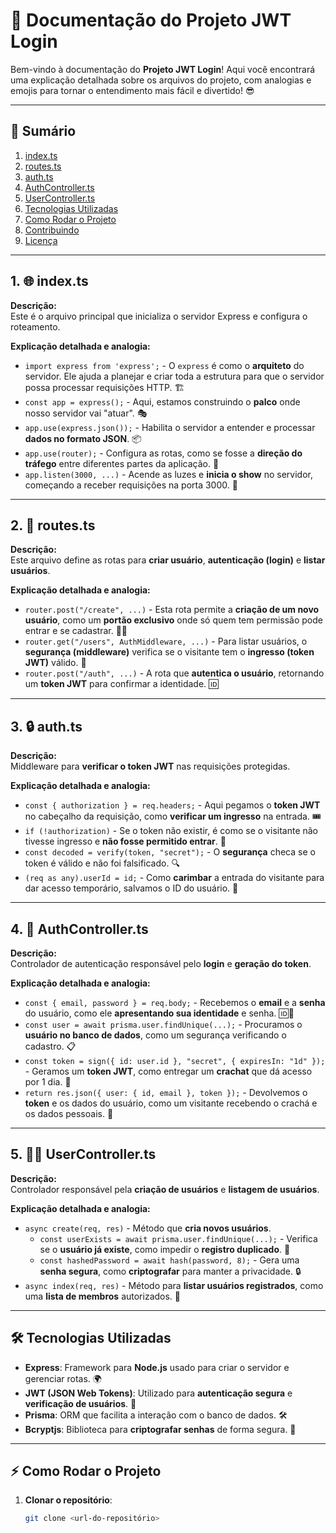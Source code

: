 # 🚀 **Documentação do Projeto JWT Login** 

Bem-vindo à documentação do **Projeto JWT Login**! Aqui você encontrará uma explicação detalhada sobre os arquivos do projeto, com analogias e emojis para tornar o entendimento mais fácil e divertido! 😎

---

## 📝 **Sumário**

1. [index.ts](#1-indexts)
2. [routes.ts](#2-routests)
3. [auth.ts](#3-authts)
4. [AuthController.ts](#4-authcontrollerts)
5. [UserController.ts](#5-usercontrollerts)
6. [Tecnologias Utilizadas](#tecnologias-utilizadas)
7. [Como Rodar o Projeto](#como-rodar-o-projeto)
8. [Contribuindo](#contribuindo)
9. [Licença](#licença)

---

## 1. 🌐 **index.ts**

**Descrição:**  
Este é o arquivo principal que inicializa o servidor Express e configura o roteamento.  

**Explicação detalhada e analogia:**  
- `import express from 'express';` - O `express` é como o **arquiteto** do servidor. Ele ajuda a planejar e criar toda a estrutura para que o servidor possa processar requisições HTTP. 🏗️
- `const app = express();` - Aqui, estamos construindo o **palco** onde nosso servidor vai "atuar". 🎭
- `app.use(express.json());` - Habilita o servidor a entender e processar **dados no formato JSON**. 📦
- `app.use(router);` - Configura as rotas, como se fosse a **direção do tráfego** entre diferentes partes da aplicação. 🚦
- `app.listen(3000, ...)` - Acende as luzes e **inicia o show** no servidor, começando a receber requisições na porta 3000. 🎤

---

## 2. 📍 **routes.ts**

**Descrição:**  
Este arquivo define as rotas para **criar usuário**, **autenticação (login)** e **listar usuários**.

**Explicação detalhada e analogia:**  
- `router.post("/create", ...)` - Esta rota permite a **criação de um novo usuário**, como um **portão exclusivo** onde só quem tem permissão pode entrar e se cadastrar. 🚪🔑
- `router.get("/users", AuthMiddleware, ...)` - Para listar usuários, o **segurança (middleware)** verifica se o visitante tem o **ingresso (token JWT)** válido. 🛂
- `router.post("/auth", ...)` - A rota que **autentica o usuário**, retornando um **token JWT** para confirmar a identidade. 🆔

---

## 3. 🔒 **auth.ts**

**Descrição:**  
Middleware para **verificar o token JWT** nas requisições protegidas.

**Explicação detalhada e analogia:**  
- `const { authorization } = req.headers;` - Aqui pegamos o **token JWT** no cabeçalho da requisição, como **verificar um ingresso** na entrada. 🎟️
- `if (!authorization)` - Se o token não existir, é como se o visitante não tivesse ingresso e **não fosse permitido entrar**. 🚫
- `const decoded = verify(token, "secret");` - O **segurança** checa se o token é válido e não foi falsificado. 🔍
- `(req as any).userId = id;` - Como **carimbar** a entrada do visitante para dar acesso temporário, salvamos o ID do usuário. 🔏

---

## 4. 👤 **AuthController.ts**

**Descrição:**  
Controlador de autenticação responsável pelo **login** e **geração do token**.

**Explicação detalhada e analogia:**  
- `const { email, password } = req.body;` - Recebemos o **email** e a **senha** do usuário, como ele **apresentando sua identidade** e senha. 🆔🔑
- `const user = await prisma.user.findUnique(...);` - Procuramos o **usuário no banco de dados**, como um segurança verificando o cadastro. 📋
- `const token = sign({ id: user.id }, "secret", { expiresIn: "1d" });` - Geramos um **token JWT**, como entregar um **crachat** que dá acesso por 1 dia. 🎫
- `return res.json({ user: { id, email }, token });` - Devolvemos o **token** e os dados do usuário, como um visitante recebendo o crachá e os dados pessoais. 🎁

---

## 5. 🧑‍💻 **UserController.ts**

**Descrição:**  
Controlador responsável pela **criação de usuários** e **listagem de usuários**.

**Explicação detalhada e analogia:**  
- `async create(req, res)` - Método que **cria novos usuários**.
  - `const userExists = await prisma.user.findUnique(...);` - Verifica se o **usuário já existe**, como impedir o **registro duplicado**. 🚫
  - `const hashedPassword = await hash(password, 8);` - Gera uma **senha segura**, como **criptografar** para manter a privacidade. 🔒
- `async index(req, res)` - Método para **listar usuários registrados**, como uma **lista de membros** autorizados. 📜

---

## 🛠️ **Tecnologias Utilizadas**

- **Express**: Framework para **Node.js** usado para criar o servidor e gerenciar rotas. 🌍
- **JWT (JSON Web Tokens)**: Utilizado para **autenticação segura** e **verificação de usuários**. 🔑
- **Prisma**: ORM que facilita a interação com o banco de dados. 🛠️
- **Bcryptjs**: Biblioteca para **criptografar senhas** de forma segura. 🔐

---

## ⚡ **Como Rodar o Projeto**

1. **Clonar o repositório**:
   ```bash
   git clone <url-do-repositório>
